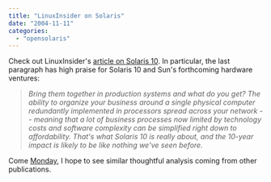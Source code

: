 ```yaml
---
title: "LinuxInsider on Solaris"
date: "2004-11-11"
categories: 
  - "opensolaris"
---
```


Check out LinuxInsider's [article on Solaris 10](http://www.linuxinsider.com/story/The-Importance-of-Solaris-10-37993.html). In particular, the last paragraph has high praise for Solaris 10 and Sun's forthcoming hardware ventures:

> _Bring them together in production systems and what do you get? The ability to organize your business around a single physical computer redundantly implemented in processors spread across your network -- meaning that a lot of business processes now limited by technology costs and software complexity can be simplified right down to affordability. That's what Solaris 10 is really about, and the 10-year impact is likely to be like nothing we've seen before._

Come [Monday](http://www.computerworld.com/softwaretopics/os/story/0,10801,97097,00.html?from=story_picks), I hope to see similar thoughtful analysis coming from other publications.
